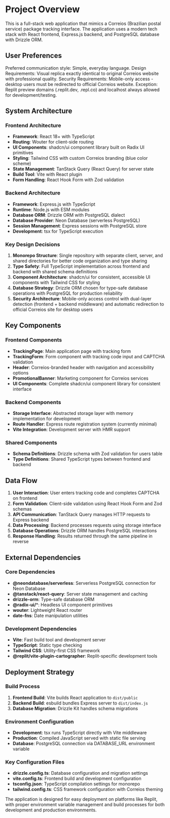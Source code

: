 # Project Overview

This is a full-stack web application that mimics a Correios (Brazilian postal service) package tracking interface. The application uses a modern tech stack with React frontend, Express.js backend, and PostgreSQL database with Drizzle ORM.

## User Preferences

Preferred communication style: Simple, everyday language.
Design Requirements: Visual replica exactly identical to original Correios website with professional quality.
Security Requirements: Mobile-only access - desktop users must be redirected to official Correios website. Exception: Replit preview domains (.replit.dev, .repl.co) and localhost always allowed for development/testing.

## System Architecture

### Frontend Architecture
- **Framework**: React 18+ with TypeScript
- **Routing**: Wouter for client-side routing
- **UI Components**: shadcn/ui component library built on Radix UI primitives
- **Styling**: Tailwind CSS with custom Correios branding (blue color scheme)
- **State Management**: TanStack Query (React Query) for server state
- **Build Tool**: Vite with React plugin
- **Form Handling**: React Hook Form with Zod validation

### Backend Architecture
- **Framework**: Express.js with TypeScript
- **Runtime**: Node.js with ESM modules
- **Database ORM**: Drizzle ORM with PostgreSQL dialect
- **Database Provider**: Neon Database (serverless PostgreSQL)
- **Session Management**: Express sessions with PostgreSQL store
- **Development**: tsx for TypeScript execution

### Key Design Decisions

1. **Monorepo Structure**: Single repository with separate client, server, and shared directories for better code organization and type sharing
2. **Type Safety**: Full TypeScript implementation across frontend and backend with shared schema definitions
3. **Component Architecture**: shadcn/ui for consistent, accessible UI components with Tailwind CSS for styling
4. **Database Strategy**: Drizzle ORM chosen for type-safe database operations with PostgreSQL for production reliability
5. **Security Architecture**: Mobile-only access control with dual-layer detection (frontend + backend middleware) and automatic redirection to official Correios site for desktop users

## Key Components

### Frontend Components
- **TrackingPage**: Main application page with tracking form
- **TrackingForm**: Form component with tracking code input and CAPTCHA validation
- **Header**: Correios-branded header with navigation and accessibility options
- **PromotionalBanner**: Marketing component for Correios services
- **UI Components**: Complete shadcn/ui component library for consistent interface

### Backend Components
- **Storage Interface**: Abstracted storage layer with memory implementation for development
- **Route Handler**: Express route registration system (currently minimal)
- **Vite Integration**: Development server with HMR support

### Shared Components
- **Schema Definitions**: Drizzle schema with Zod validation for users table
- **Type Definitions**: Shared TypeScript types between frontend and backend

## Data Flow

1. **User Interaction**: User enters tracking code and completes CAPTCHA on frontend
2. **Form Validation**: Client-side validation using React Hook Form and Zod schemas
3. **API Communication**: TanStack Query manages HTTP requests to Express backend
4. **Data Processing**: Backend processes requests using storage interface
5. **Database Operations**: Drizzle ORM handles PostgreSQL interactions
6. **Response Handling**: Results returned through the same pipeline in reverse

## External Dependencies

### Core Dependencies
- **@neondatabase/serverless**: Serverless PostgreSQL connection for Neon Database
- **@tanstack/react-query**: Server state management and caching
- **drizzle-orm**: Type-safe database ORM
- **@radix-ui/***: Headless UI component primitives
- **wouter**: Lightweight React router
- **date-fns**: Date manipulation utilities

### Development Dependencies
- **Vite**: Fast build tool and development server
- **TypeScript**: Static type checking
- **Tailwind CSS**: Utility-first CSS framework
- **@replit/vite-plugin-cartographer**: Replit-specific development tools

## Deployment Strategy

### Build Process
1. **Frontend Build**: Vite builds React application to `dist/public`
2. **Backend Build**: esbuild bundles Express server to `dist/index.js`
3. **Database Migration**: Drizzle Kit handles schema migrations

### Environment Configuration
- **Development**: tsx runs TypeScript directly with Vite middleware
- **Production**: Compiled JavaScript served with static file serving
- **Database**: PostgreSQL connection via DATABASE_URL environment variable

### Key Configuration Files
- **drizzle.config.ts**: Database configuration and migration settings
- **vite.config.ts**: Frontend build and development configuration
- **tsconfig.json**: TypeScript compilation settings for monorepo
- **tailwind.config.ts**: CSS framework configuration with Correios theming

The application is designed for easy deployment on platforms like Replit, with proper environment variable management and build processes for both development and production environments.